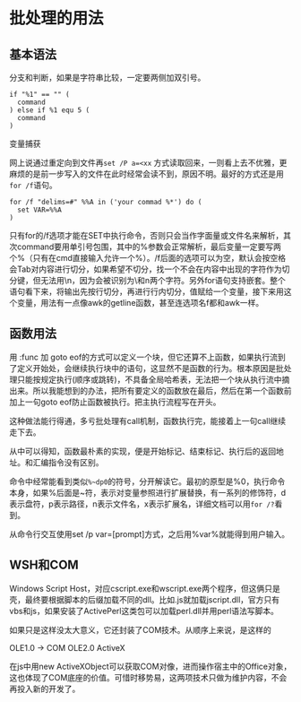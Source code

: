 批处理的用法
==
基本语法
--
分支和判断，如果是字符串比较，一定要两侧加双引号。

```
if "%1" == "" (
  command
) else if %1 equ 5 (
  command
)
```

变量捕获

网上说通过重定向到文件再`set /P a=<xx` 方式读取回来，一则看上去不优雅，更麻烦的是前一步写入的文件在此时经常会读不到，原因不明。最好的方式还是用`for /f`语句。

```
for /f "delims=#" %%A in ('your commad %*') do (
  set VAR=%%A
)
```

只有for的/f选项才能在SET中执行命令，否则只会当作字面量或文件名来解析，其次command要用单引号包围，其中的%参数会正常解析，最后变量一定要写两个%（只有在cmd直接输入允许一个%）。/f后面的选项可以为空，默认会按空格会Tab对内容进行切分，如果希望不切分，找一个不会在内容中出现的字符作为切分键，但无法用\n，因为会被识别为\和n两个字符。另外for语句支持嵌套。整个语句看下来，将输出先按行切分，再进行行内切分，值赋给一个变量，接下来用这个变量，用法有一点像awk的getline函数，甚至连选项名f都和awk一样。

函数用法
--
用 :func 加 goto eof的方式可以定义一个块，但它还算不上函数，如果执行流到了定义开始处，会继续执行块中的语句，这显然不是函数的行为。根本原因是批处理只能按规定执行(顺序或跳转)，不具备全局哈希表，无法把一个块从执行流中摘出来。所以我能想到的办法，把所有要定义的函数放在最后，然后在第一个函数前加上一句goto eof防止函数被执行。把主执行流程写在开头。

这种做法能行得通，多亏批处理有call机制，函数执行完，能接着上一句call继续走下去。

从中可以得知，函数最朴素的实现，便是开始标记、结束标记、执行后的返回地址。和汇编指令没有区别。

命令中经常能看到类似`%~dp0`的符号，分开解读它。最初的原型是%0，执行命令本身，如果%后面是~符，表示对变量参照进行扩展替换，有一系列的修饰符，d表示盘符，p表示路径，n表示文件名，x表示扩展名，详细文档可以用`for /?`看到。

从命令行交互使用set /p var=[prompt]方式，之后用%var%就能得到用户输入。

WSH和COM
--
Windows Script Host，对应cscript.exe和wscript.exe两个程序，但这俩只是壳，最终要根据脚本的后缀加载不同的dll。比如.js就加载jscript.dll，官方只有vbs和js，如果安装了ActivePerl这类包可以加载perl.dll并用perl语法写脚本。

如果只是这样没太大意义，它还封装了COM技术。从顺序上来说，是这样的

OLE1.0 -> COM OLE2.0 ActiveX

在js中用new ActiveXObject可以获取COM对像，进而操作宿主中的Office对象，这也体现了COM底座的价值。可惜时移势易，这两项技术只做为维护内容，不会再投入新的开发了。